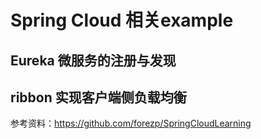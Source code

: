 # Spring Cloud 相关example

## Eureka 微服务的注册与发现
## ribbon 实现客户端侧负载均衡

参考资料：https://github.com/forezp/SpringCloudLearning
